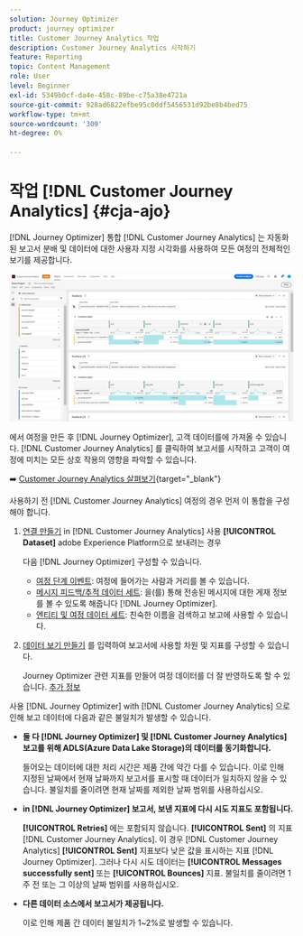 ```yaml
---
solution: Journey Optimizer
product: journey optimizer
title: Customer Journey Analytics 작업
description: Customer Journey Analytics 시작하기
feature: Reporting
topic: Content Management
role: User
level: Beginner
exl-id: 5349b0cf-da4e-458c-89be-c75a38e4721a
source-git-commit: 928ad6822efbe95c0ddf5456531d92be8b4bed75
workflow-type: tm+mt
source-wordcount: '309'
ht-degree: 0%

---
```


# 작업 [!DNL Customer Journey Analytics] {#cja-ajo}


[!DNL Journey Optimizer] 통합 [!DNL Customer Journey Analytics] 는 자동화된 보고서 분배 및 데이터에 대한 사용자 지정 시각화를 사용하여 모든 여정의 전체적인 보기를 제공합니다.

![](assets/cja.png)

에서 여정을 만든 후 [!DNL Journey Optimizer], 고객 데이터를에 가져올 수 있습니다. [!DNL Customer Journey Analytics] 를 클릭하여 보고서를 시작하고 고객이 여정에 미치는 모든 상호 작용의 영향을 파악할 수 있습니다.

➡️ [Customer Journey Analytics 살펴보기](https://experienceleague.adobe.com/docs/analytics-platform/using/cja-landing.html){target=&quot;_blank&quot;}

사용하기 전 [!DNL Customer Journey Analytics] 여정의 경우 먼저 이 통합을 구성해야 합니다.

1. [연결 만들기](https://experienceleague.adobe.com/docs/analytics-platform/using/cja-connections/create-connection.html) in [!DNL Customer Journey Analytics] 사용 **[!UICONTROL Dataset]** adobe Experience Platform으로 보내려는 경우

   다음 [!DNL Journey Optimizer] 구성할 수 있습니다.
   * [여정 단계 이벤트](../data/datasets-query-examples.md#journey-step-event): 여정에 들어가는 사람과 거리를 볼 수 있습니다.
   * [메시지 피드백/추적 데이터 세트](../data/datasets-query-examples.md#message-feedback-event-dataset): 을(를) 통해 전송된 메시지에 대한 게재 정보를 볼 수 있도록 해줍니다 [!DNL Journey Optimizer].
   * [엔티티 및 여정 데이터 세트](../data/datasets-query-examples.md#entity-dataset): 친숙한 이름을 검색하고 보고에 사용할 수 있습니다.

1. [데이터 보기 만들기](https://experienceleague.adobe.com/docs/analytics-platform/using/cja-dataviews/create-dataview.html) 를 입력하여 보고서에 사용할 차원 및 지표를 구성할 수 있습니다.

   Journey Optimizer 관련 지표를 만들어 여정 데이터를 더 잘 반영하도록 할 수 있습니다. [추가 정보](https://experienceleague.adobe.com/docs/analytics-platform/using/integrations/ajo.html#configure-the-data-view-to-accommodate-journey-optimizer-dimensions-and-metrics)


사용 [!DNL Journey Optimizer] with [!DNL Customer Journey Analytics] 으로 인해 보고 데이터에 다음과 같은 불일치가 발생할 수 있습니다.

* **둘 다 [!DNL Journey Optimizer] 및 [!DNL Customer Journey Analytics] 보고를 위해 ADLS(Azure Data Lake Storage)의 데이터를 동기화합니다.**

   들어오는 데이터에 대한 처리 시간은 제품 간에 약간 다를 수 있습니다. 이로 인해 지정된 날짜에서 현재 날짜까지 보고서를 표시할 때 데이터가 일치하지 않을 수 있습니다. 불일치를 줄이려면 현재 날짜를 제외한 날짜 범위를 사용하십시오.

* **in [!DNL Journey Optimizer] 보고서, 보낸 지표에 다시 시도 지표도 포함됩니다.**

   **[!UICONTROL Retries]** 에는 포함되지 않습니다. **[!UICONTROL Sent]** 의 지표 [!DNL Customer Journey Analytics]. 이 경우 [!DNL Customer Journey Analytics] **[!UICONTROL Sent]** 지표보다 낮은 값을 표시하는 지표 [!DNL Journey Optimizer]. 그러나 다시 시도 데이터는 **[!UICONTROL Messages successfully sent]** 또는 **[!UICONTROL Bounces]** 지표.
불일치를 줄이려면 1주 전 또는 그 이상의 날짜 범위를 사용하십시오.

* **다른 데이터 소스에서 보고서가 제공됩니다.**

   이로 인해 제품 간 데이터 불일치가 1~2%로 발생할 수 있습니다.
